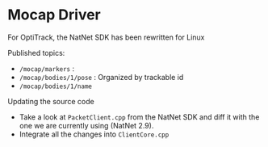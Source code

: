 Mocap Driver
================

For OptiTrack, the NatNet SDK has been rewritten for Linux

Published topics:
- `/mocap/markers` : 
- `/mocap/bodies/1/pose` : Organized by trackable id
- `/mocap/bodies/1/name`


Updating the source code
- Take a look at `PacketClient.cpp` from the NatNet SDK and diff it with the one we are currently using (NatNet 2.9).
- Integrate all the changes into `ClientCore.cpp`

